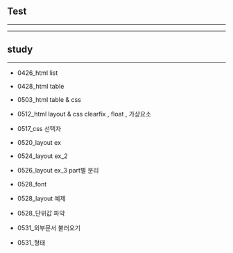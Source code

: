 

## Test 
--------------------------





---------------------------
## study
---------------------------
+ 0426_html list
+ 0428_html table


+ 0503_html table & css
+ 0512_html layout & css clearfix , float , 가상요소
+ 0517_css 선택자
+ 0520_layout ex
+ 0524_layout ex_2
+ 0526_layout ex_3 part별 분리
+ 0528_font
+ 0528_layout 예제
+ 0528_단위값 파악
+ 0531_외부문서 불러오기
+ 0531_형태